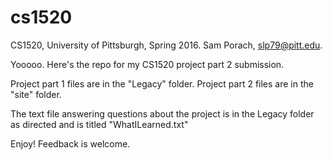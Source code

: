 # cs1520

CS1520, University of Pittsburgh, Spring 2016.
Sam Porach, slp79@pitt.edu.

Yooooo. Here's the repo for my CS1520 project part 2 submission.

Project part 1 files are in the "Legacy" folder.
Project part 2 files are in the "site" folder.

The text file answering questions about the project is in the Legacy folder 
as directed and is titled "WhatILearned.txt"

Enjoy! Feedback is welcome.
